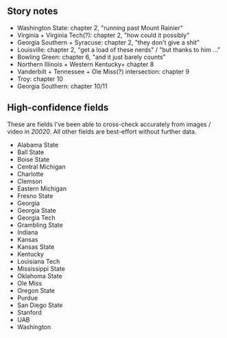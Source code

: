 ## Story notes
* Washington State: chapter 2, "running past Mount Rainier"
* Virginia + Virginia Tech(?): chapter 2, "how could it possibly"
* Georgia Southern + Syracuse: chapter 2, "they don't give a shit"
* Louisville: chapter 2, "get a load of these nerds" / "but thanks to him ..."
* Bowling Green: chapter 6, "and it just barely counts"
* Northern Illinois + Western Kentucky+ chapter 8
* Vanderbilt + Tennessee + Ole Miss(?) intersection: chapter 9
* Troy: chapter 10
* Georgia Southern: chapter 10/11

## High-confidence fields
These are fields I've been able to cross-check accurately from images / video in _20020_. All other fields are best-effort without further data.

* Alabama State
* Ball State
* Boise State
* Central Michigan
* Charlotte
* Clemson
* Eastern Michigan
* Fresno State
* Georgia
* Georgia State
* Georgia Tech
* Grambling State
* Indiana
* Kansas
* Kansas State
* Kentucky
* Louisiana Tech
* Mississippi State
* Oklahoma State
* Ole Miss
* Oregon State
* Purdue
* San Diego State
* Stanford
* UAB
* Washington
